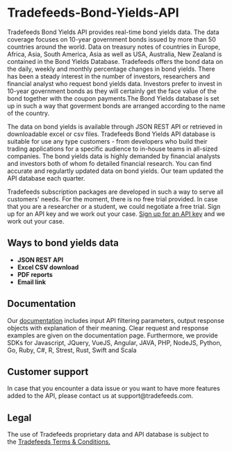 # Tradefeeds-Bond-Yields-API

Tradefeeds Bond Yields API provides real-time bond yields data. The data coverage focuses on 10-year government bonds issued by more than 50 countries around the world. Data on treasury notes of countries in Europe, Africa, Asia, South America, Asia as well as USA, Australia, New Zealand is contained in the Bond Yields Database. Tradefeeds offers the bond data on the daily, weekly and monthly percentage changes in bond yields. There has been a steady interest in the number of investors, researchers and financial analyst who request bond yields data. Investors prefer to invest in 10-year government bonds as they will certainly get the face value of the bond together with the coupon payments.The Bond Yields database is set up in such a way that goverment bonds are arranged according to the name of the country. 

The data on bond yields is available through JSON REST API or retrieved in downloadable excel or csv files. Tradefeeds Bond Yields API database is suitable for use any type customers - from developers who build their trading applications for a specific audience to in-house teams in all-sized companies. The bond yields data is highly demanded by financial analysts and investors both of whom fo detailed financial research. You can find accurate and regulartly updated data on bond yields. Our team updated the API database each quarter.

Tradefeeds subscription packages are developed in such a way to serve all customers' needs. For the moment, there is no free trial provided. In case that you are a researcher or a student, we could negotiate a free trial. Sign up for an API key and we work out your case. <a href="https://tradefeeds.com/pricing-subscription-plans/" rel="nofollow">Sign up for an API key</a> and we work out your case.



<h2><a id="user-content-ways-to-access-bond-yields-data" class="anchor" href="https://github.com/Tradefeeds-Financial-data-API/Bond-Yields-API#ways-to-access-bond-data" aria-hidden="true"></a>Ways to bond yields data</h2>
<ul>
 	<li><strong>JSON REST API</strong></li>
 	<li><strong>Excel CSV download</strong></li>
 	<li><strong>PDF reports</strong></li>
 	<li><strong>Email link</strong></li>
</ul>

<h2>Documentation</h2>

Our <a href="https://tradefeeds.com/api-documentation/" rel="nofollow">documentation</a> includes input API filtering parameters, output response objects with explanation of their meaning. Clear request and response examples are given on the documentation page. Furthermore, we provide SDKs for Javascript, JQuery, VueJS, Angular, JAVA, PHP, NodeJS, Python, Go, Ruby, C#, R, Strest, Rust, Swift and Scala

<h2>Customer support</h2>
In case that you encounter a data issue or you want to have more features added to the API, please contact us at support@tradefeeds.com.
 
<h2>Legal</h2>

<p> The use of Tradefeeds proprietary data and API database is subject to the&nbsp;<a href="https://tradefeeds.com/terms-and-conditions-on-data/">Tradefeeds Terms &amp; Conditions.</a></p>
